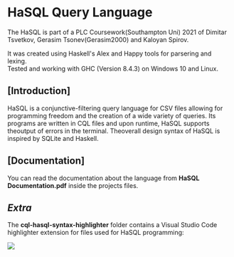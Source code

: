 # HaSQL Query Language

The HaSQL is part of a PLC Coursework(Southampton Uni) 2021 of Dimitar Tsvetkov, Gerasim Tsonev(Gerasim2000) and Kaloyan Spirov.<br>

It was created using Haskell's Alex and Happy tools for parsering and lexing.<br>
Tested and working with GHC (Version 8.4.3) on Windows 10 and Linux.<br>

## [Introduction]
HaSQL is a conjunctive-filtering query language for CSV files allowing for programming freedom and the creation of a wide variety of queries. Its programs are written in CQL files and upon runtime, HaSQL supports theoutput of errors in the terminal. Theoverall design syntax of HaSQL is inspired by SQLite and Haskell.

## [Documentation]
You can read the documentation about the language from **HaSQL Documentation.pdf** inside the projects files.

## *Extra*
The **cql-hasql-syntax-highlighter** folder contains a Visual Studio Code highlighter extension for files used for HaSQL programming:<br>

<img src="https://user-images.githubusercontent.com/59044933/120535709-35097b00-c3db-11eb-89cf-86b7814b4940.PNG"/>
